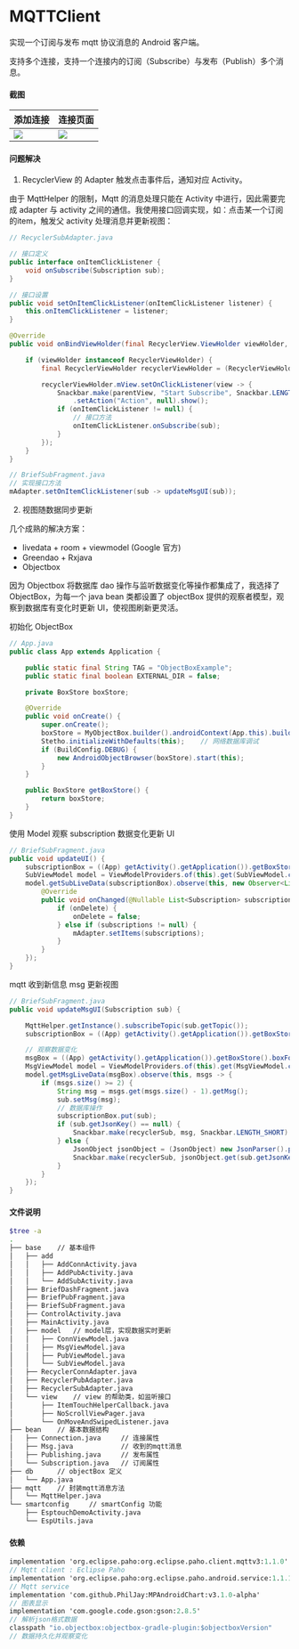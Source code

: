 # MQTTClient
实现一个订阅与发布 mqtt 协议消息的 Android 客户端。

支持多个连接，支持一个连接内的订阅（Subscribe）与发布（Publish）多个消息。



#### 截图

| 添加连接                                                     | 连接页面                                                     |
| ------------------------------------------------------------ | ------------------------------------------------------------ |
| ![](https://raw.githubusercontent.com/ShiroCheng/pic/master/Screenshot_1582626446.png) | ![](https://raw.githubusercontent.com/ShiroCheng/pic/master/Screenshot_1582626387.png) |



#### 问题解决

1. RecyclerView 的 Adapter 触发点击事件后，通知对应 Activity。

由于 MqttHelper 的限制，Mqtt 的消息处理只能在 Activity 中进行，因此需要完成 adapter 与 activity 之间的通信。我使用接口回调实现，如：点击某一个订阅的item，触发父 activity 处理消息并更新视图：

```java
// RecyclerSubAdapter.java

// 接口定义
public interface onItemClickListener {
    void onSubscribe(Subscription sub);
}

// 接口设置
public void setOnItemClickListener(onItemClickListener listener) {
    this.onItemClickListener = listener;
}

@Override
public void onBindViewHolder(final RecyclerView.ViewHolder viewHolder, int i) {

    if (viewHolder instanceof RecyclerViewHolder) {
        final RecyclerViewHolder recyclerViewHolder = (RecyclerViewHolder) viewHolder;

        recyclerViewHolder.mView.setOnClickListener(view -> {
            Snackbar.make(parentView, "Start Subscribe", Snackbar.LENGTH_SHORT)
                .setAction("Action", null).show();
            if (onItemClickListener != null) {
                // 接口方法
                onItemClickListener.onSubscribe(sub);
            }
        });
    }
}

// BriefSubFragment.java
// 实现接口方法
mAdapter.setOnItemClickListener(sub -> updateMsgUI(sub));
```



2. 视图随数据同步更新

几个成熟的解决方案：

- livedata + room + viewmodel (Google 官方)
- Greendao + Rxjava
- Objectbox 

因为 Objectbox 将数据库 dao 操作与监听数据变化等操作都集成了，我选择了 ObjectBox，为每一个 java bean 类都设置了 objectBox 提供的观察者模型，观察到数据库有变化时更新 UI，使视图刷新更灵活。



初始化 ObjectBox 

```java
// App.java
public class App extends Application {

    public static final String TAG = "ObjectBoxExample";
    public static final boolean EXTERNAL_DIR = false;

    private BoxStore boxStore;

    @Override
    public void onCreate() {
        super.onCreate();
        boxStore = MyObjectBox.builder().androidContext(App.this).build();
        Stetho.initializeWithDefaults(this);    // 网络数据库调试
        if (BuildConfig.DEBUG) {
            new AndroidObjectBrowser(boxStore).start(this);
        }
    }

    public BoxStore getBoxStore() {
        return boxStore;
    }
}

```



使用 Model 观察 subscription 数据变化更新 UI 

```java
// BriefSubFragment.java
public void updateUI() {
    subscriptionBox = ((App) getActivity().getApplication()).getBoxStore().boxFor(Subscription.class);
    SubViewModel model = ViewModelProviders.of(this).get(SubViewModel.class);
    model.getSubLiveData(subscriptionBox).observe(this, new Observer<List<Subscription>>() {
        @Override
        public void onChanged(@Nullable List<Subscription> subscriptions) {
            if (onDelete) {
                onDelete = false;
            } else if (subscriptions != null) {
                mAdapter.setItems(subscriptions);
            }
        }
    });
}
```



mqtt 收到新信息 msg 更新视图

```java
// BriefSubFragment.java
public void updateMsgUI(Subscription sub) {

    MqttHelper.getInstance().subscribeTopic(sub.getTopic());
    subscriptionBox = ((App) getActivity().getApplication()).getBoxStore().boxFor(Subscription.class);

    // 观察数据变化
    msgBox = ((App) getActivity().getApplication()).getBoxStore().boxFor(Msg.class);
    MsgViewModel model = ViewModelProviders.of(this).get(MsgViewModel.class);
    model.getMsgLiveData(msgBox).observe(this, msgs -> {
        if (msgs.size() >= 2) {
            String msg = msgs.get(msgs.size() - 1).getMsg();
            sub.setMsg(msg);
            // 数据库操作
            subscriptionBox.put(sub);
            if (sub.getJsonKey() == null) {
                Snackbar.make(recyclerSub, msg, Snackbar.LENGTH_SHORT).show();
            } else {
                JsonObject jsonObject = (JsonObject) new JsonParser().parse(msg);
                Snackbar.make(recyclerSub, jsonObject.get(sub.getJsonKey()).getAsString(), Snackbar.LENGTH_SHORT).show();
            }
        }
    });
}
```



#### 文件说明

```bash
$tree -a
.
├── base	// 基本组件
│   ├── add
│   │   ├── AddConnActivity.java
│   │   ├── AddPubActivity.java
│   │   └── AddSubActivity.java
│   ├── BriefDashFragment.java
│   ├── BriefPubFragment.java
│   ├── BriefSubFragment.java
│   ├── ControlActivity.java
│   ├── MainActivity.java
│   ├── model	// model层，实现数据实时更新
│   │   ├── ConnViewModel.java
│   │   ├── MsgViewModel.java
│   │   ├── PubViewModel.java
│   │   └── SubViewModel.java
│   ├── RecyclerConnAdapter.java
│   ├── RecyclerPubAdapter.java
│   ├── RecyclerSubAdapter.java
│   └── view	// view 的帮助类，如监听接口
│       ├── ItemTouchHelperCallback.java
│       ├── NoScrollViewPager.java
│       └── OnMoveAndSwipedListener.java
├── bean	// 基本数据结构
│   ├── Connection.java		// 连接属性
│   ├── Msg.java			// 收到的mqtt消息
│   ├── Publishing.java		// 发布属性
│   └── Subscription.java	// 订阅属性
├── db		// objectBox 定义
│   └── App.java
├── mqtt	// 封装mqtt消息方法
│   └── MqttHelper.java
└── smartconfig		// smartConfig 功能
    ├── EsptouchDemoActivity.java
    └── EspUtils.java

```

#### 依赖

```protobuf
implementation 'org.eclipse.paho:org.eclipse.paho.client.mqttv3:1.1.0'    
// Mqtt client : Eclipse Paho
implementation 'org.eclipse.paho:org.eclipse.paho.android.service:1.1.1'    
// Mqtt service    
implementation 'com.github.PhilJay:MPAndroidChart:v3.1.0-alpha'
// 图表显示
implementation 'com.google.code.gson:gson:2.8.5'
// 解析json格式数据
classpath "io.objectbox:objectbox-gradle-plugin:$objectboxVersion"
// 数据持久化并观察变化
```



